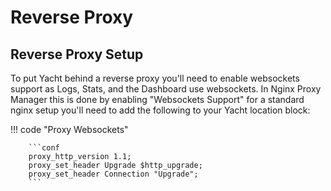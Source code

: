 # Reverse Proxy

## Reverse Proxy Setup
To put Yacht behind a reverse proxy you'll need to enable websockets support as Logs, Stats, and the Dashboard use websockets. In Nginx Proxy Manager this is done by enabling "Websockets Support" for a standard nginx setup you'll need to add the following to your Yacht location block:

!!! code "Proxy Websockets"

        ```conf
        proxy_http_version 1.1;
        proxy_set_header Upgrade $http_upgrade;
        proxy_set_header Connection "Upgrade";
        ```